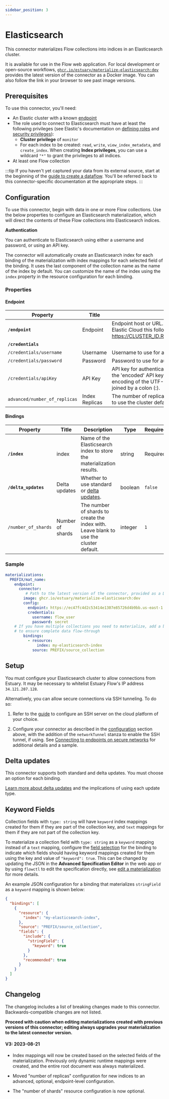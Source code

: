 ```yaml
---
sidebar_position: 3
---
```


# Elasticsearch

This connector materializes Flow collections into indices in an Elasticsearch cluster.

It is available for use in the Flow web application. For local development or open-source workflows, [`ghcr.io/estuary/materialize-elasticsearch:dev`](https://ghcr.io/estuary/materialize-elasticsearch:dev) provides the latest version of the connector as a Docker image. You can also follow the link in your browser to see past image versions.

## Prerequisites

To use this connector, you'll need:

* An Elastic cluster with a known [endpoint](https://www.elastic.co/guide/en/elasticsearch/reference/current/getting-started.html#send-requests-to-elasticsearch)
* The role used to connect to Elasticsearch must have at least the following privileges (see Elastic's documentation on [defining roles](https://www.elastic.co/guide/en/elasticsearch/reference/current/defining-roles.html#roles-indices-priv) and [security privileges](https://www.elastic.co/guide/en/elasticsearch/reference/current/security-privileges.html#privileges-list-indices)):
  * **Cluster privilege** of `monitor`
  * For each index to be created: `read`, `write`, `view_index_metadata`, and `create_index`. When creating **Index privileges**, you can use a wildcard `"*"` to grant the privileges to all indices.
* At least one Flow collection

:::tip
If you haven't yet captured your data from its external source, start at the beginning of the [guide to create a dataflow](../../../guides/create-dataflow.md). You'll be referred back to this connector-specific documentation at the appropriate steps.
:::

## Configuration

To use this connector, begin with data in one or more Flow collections.
Use the below properties to configure an Elasticsearch materialization, which will direct the contents of these Flow collections into Elasticsearch indices.

**Authentication**

You can authenticate to Elasticsearch using either a username and password, or using an API key.

The connector will automatically create an Elasticsearch index for each binding of the materialization with index mappings for each selected field of the binding. It uses the last component of the collection name as the name of the index by default. You can customize the name of the index using the `index` property in the resource configuration for each binding.

### Properties

#### Endpoint

| Property                      | Title                    | Description                                                                                                                                                                                             | Type    | Required/Default |
|-------------------------------|--------------------------|---------------------------------------------------------------------------------------------------------------------------------------------------------------------------------------------------------|---------|------------------|
| **`/endpoint`**               | Endpoint                 | Endpoint host or URL. Must start with http:// or https://. If using Elastic Cloud this follows the format https://CLUSTER_ID.REGION.CLOUD_PLATFORM.DOMAIN:PORT                                          | string  | Required         |
| **`/credentials`**            |                          |                                                                                                                                                                                                         | object  | Required         |
| `/credentials/username`       | Username                 | Username to use for authenticating with Elasticsearch.                                                                                                                                                  | string  |                  |
| `/credentials/password`       | Password                 | Password to use for authenticating with Elasticsearch.                                                                                                                                                  | string  |                  |
| `/credentials/apiKey`         | API Key                  | API key for authenticating with the Elasticsearch API. Must be the 'encoded' API key credentials, which is the Base64-encoding of the UTF-8 representation of the id and api_key joined by a colon (:). | string  |                  |
| `advanced/number_of_replicas` | Index Replicas           | The number of replicas to create new indices with. Leave blank to use the cluster default.                                                                                                              | integer |                  |

#### Bindings

| Property             | Title            | Description                                                                            | Type    | Required/Default |
|----------------------|------------------|----------------------------------------------------------------------------------------|---------|------------------|
| **`/index`**         | index            | Name of the Elasticsearch index to store the materialization results.                  | string  | Required         |
| **`/delta_updates`** | Delta updates    | Whether to use standard or [delta updates](#delta-updates).                            | boolean | `false`          |
| `/number_of_shards`  | Number of shards | The number of shards to create the index with. Leave blank to use the cluster default. | integer | `1`              |


### Sample

```yaml
materializations:
  PREFIX/mat_name:
    endpoint:
      connector:
         # Path to the latest version of the connector, provided as a Docker image
        image: ghcr.io/estuary/materialize-elasticsearch:dev
        config:
          endpoint: https://ec47fc4d2c53414e1307e85726d4b9bb.us-east-1.aws.found.io:9243
          credentials:
            username: flow_user
            password: secret
    # If you have multiple collections you need to materialize, add a binding for each one
    # to ensure complete data flow-through
        bindings:
          - resource:
              index: my-elasticsearch-index
            source: PREFIX/source_collection
```

## Setup

You must configure your Elasticsearch cluster to allow connections from Estuary. It may be necessary to whitelist Estuary Flow's IP address `34.121.207.128`.

Alternatively, you can allow secure connections via SSH tunneling. To do so:

1. Refer to the [guide](../../../../guides/connect-network/) to configure an SSH server on the cloud platform of your choice.

2. Configure your connector as described in the [configuration](#configuration) section above, with the addition of the `networkTunnel` stanza to enable the SSH tunnel, if using. See [Connecting to endpoints on secure networks](../../../concepts/connectors.md#connecting-to-endpoints-on-secure-networks) for additional details and a sample.

## Delta updates

This connector supports both standard and delta updates. You must choose an option for each binding.

[Learn more about delta updates](../../../concepts/materialization.md#delta-updates) and the implications of using each update type.

## Keyword Fields

Collection fields with `type: string` will have `keyword` index mappings created for them if they
are part of the collection key, and `text` mappings for them if they are not part of the collection
key.

To materialize a collection field with `type: string` as a `keyword` mapping instead of a `text`
mapping, configure the [field selection](../../../concepts/materialization.md#projected-fields) for
the binding to indicate which fields should having keyword mappings created for them using the key
and value of `"keyword": true`. This can be changed by updating the JSON in the **Advanced
Specification Editor** in the web app or by using `flowctl` to edit the specification directly, see
[edit a materialization](../../../guides/edit-data-flows.md#edit-a-materialization) for more details.

An example JSON configuration for a binding that materializes `stringField` as a `keyword` mapping
is shown below:

```json
{
  "bindings": [
    {
      "resource": {
        "index": "my-elasticsearch-index",
      },
      "source": "PREFIX/source_collection",
      "fields": {
        "include": {
          "stringField": {
            "keyword": true
          }
        },
        "recommended": true
      }
    }
  ]
}
```

## Changelog

The changelog includes a list of breaking changes made to this connector. Backwards-compatible changes are not listed.

**Proceed with caution when editing materializations created with previous versions of this connector; editing always upgrades your materialization to the latest connector version.**

#### V3: 2023-08-21

* Index mappings will now be created based on the selected fields of the materialization. Previously only dynamic runtime mappings were created, and the entire root document was always materialized.

* Moved "number of replicas" configuration for new indices to an advanced, optional, endpoint-level configuration.

* The "number of shards" resource configuration is now optional.
